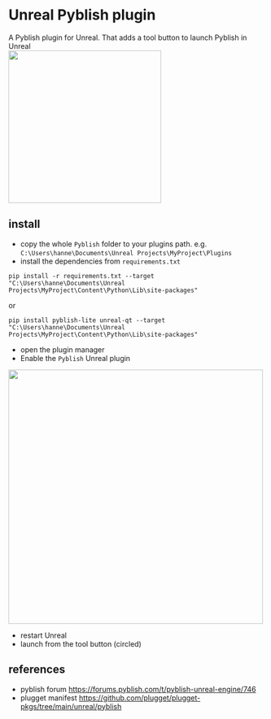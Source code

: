 # Unreal Pyblish plugin
A Pyblish plugin for Unreal. That adds a tool button to launch Pyblish in Unreal  
<img src="https://github.com/pyblish/pyblish-unreal/assets/3758308/1c18bc63-45c7-4a2c-8b65-7221cb391d76" data-canonical-src="https://github.com/pyblish/pyblish-unreal/assets/3758308/1c18bc63-45c7-4a2c-8b65-7221cb391d76" width="300"/>

## install
- copy the whole `Pyblish` folder to your plugins path. e.g. `C:\Users\hanne\Documents\Unreal Projects\MyProject\Plugins`
- install the dependencies from `requirements.txt` 
```
pip install -r requirements.txt --target "C:\Users\hanne\Documents\Unreal Projects\MyProject\Content\Python\Lib\site-packages"
```
or 
```
pip install pyblish-lite unreal-qt --target "C:\Users\hanne\Documents\Unreal Projects\MyProject\Content\Python\Lib\site-packages"
```

- open the plugin manager
- Enable the `Pyblish` Unreal plugin  
<img src="https://github.com/pyblish/pyblish-unreal/assets/3758308/50158cbd-ea82-4759-95e8-cda955edfd71" data-canonical-src="https://github.com/pyblish/pyblish-unreal/assets/3758308/50158cbd-ea82-4759-95e8-cda955edfd71" width="500"/>

- restart Unreal
- launch from the tool button (circled)

<!-- TODO add requirements, unreal version, qt, ... -->

## references
- pyblish forum https://forums.pyblish.com/t/pyblish-unreal-engine/746
- plugget manifest https://github.com/plugget/plugget-pkgs/tree/main/unreal/pyblish
